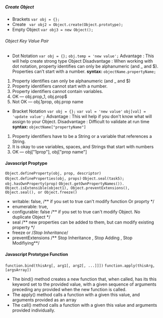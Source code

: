 ##### Create Object
-  Brackets
`var obj = {};`
-  Create
 ` var obj2 = Object.create(Object.prototype);`
-  Empty Object
`var obj3 = new Object();`
###### Object Key Value Pair
- Dot Notation
`var obj = {};`
`obj.temp = 'new value';`
Advantage : This will help create strong type Object
Disadvantage : When working with dot notation, property identifies can only be alphanumeric (and _ and $). Properties can’t start with a number.
**syntax:** `objectName.propertyName;`

1. Property identifies can only be alphanumeric (and _ and $)
2. Property identifiers cannot start with a number.
3. Property identifiers cannot contain variables.
4. OK — obj.prop_1, obj.prop$
5. Not OK — obj.1prop, obj.prop name

- Bracket Notation 
`var obj = {};`
`var val = 'new value'`
`obj[val] = 'update value';`
Advantage : This wil help if you don't know what will assign to your Object.
Disadvantage : Difficult to validate at run time
**syntax:** `objectName["propertyName"]`

1. Property identifiers have to be a String or a variable that references a String.
2. It is okay to use variables, spaces, and Strings that start with numbers
3. OK — obj["1prop"], obj["prop name"]


#### Javascript Proptype

`Object.defineProperty(obj, prop, descriptor)`
`Object.defineProperties(obj, props)`
`Object.seal(task5);`
`obj.hasOwnProperty(prop)`
`Object.getOwnPropertyNames()).`
`Object.isExtensible(object1), Object.preventExtensions(), Object.seal(), or Object.freeze()`
- writable: false, /** if you set to true can't modify function Or proprty */
- enumerable: true,
- configurable: false /** if you set to true can't modify Object. No duplicate Object */
- seal /** new properties can be added to them, but can modify existing property */
- freeze or  /*Stop Inheritance*/
- preventExtensions /** Stop Inheritance , Stop Adding  , Stop Modifiying**/

#### Javascript Prototype Function

`function.bind(thisArg[, arg1[, arg2[, ...]]])`
`function.apply(thisArg, [argsArray])`

- The bind() method creates a new function that, when called, has its this keyword set to the provided value, with a given sequence of arguments preceding any provided when the new function is called.
- The apply() method calls a function with a given this value, and arguments provided as an array 
- The call() method calls a function with a given this value and arguments provided individually.